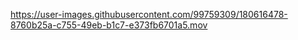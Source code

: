 

https://user-images.githubusercontent.com/99759309/180616478-8760b25a-c755-49eb-b1c7-e373fb6701a5.mov


